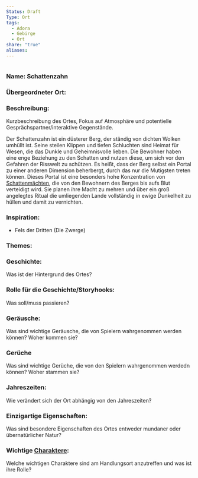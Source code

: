 ```yaml
---
Status: Draft
Type: Ort
tags:
  - Adora
  - Gebirge
  - Ort
share: "true"
aliases: 
---
```

```table-of-contents
```
### Name: Schattenzahn

### Übergeordneter Ort: 

### Beschreibung:
Kurzbeschreibung des Ortes, Fokus auf Atmosphäre und potentielle Gesprächspartner/interaktive Gegenstände.  

Der Schattenzahn ist ein düsterer Berg, der ständig von dichten Wolken umhüllt ist. Seine steilen Klippen und tiefen Schluchten sind Heimat für Wesen, die das Dunkle und Geheimnisvolle lieben. Die Bewohner haben eine enge Beziehung zu den Schatten und nutzen diese, um sich vor den Gefahren der Risswelt zu schützen. Es heißt, dass der Berg selbst ein Portal zu einer anderen Dimension beherbergt, durch das nur die Mutigsten treten können. Dieses Portal ist eine besonders hohe Konzentration von [Schattenmächten](Schattenm%C3%A4chten.md), die von den Bewohnern des Berges bis aufs Blut verteidigt wird. Sie planen ihre Macht zu mehren und über ein groß angelegtes Ritual die umliegenden Lande vollständig in ewige Dunkelheit zu hüllen und damit zu vernichten. 

### Inspiration: 
- Fels der Dritten (Die Zwerge)


### Themes: 


### Geschichte: 
Was ist der Hintergrund des Ortes? 

### Rolle für die Geschichte/Storyhooks:
Was soll/muss passieren?

### Geräusche:
Was sind wichtige Geräusche, die von Spielern wahrgenommen werden können? Woher kommen sie?

### Gerüche
Was sind wichtige Gerüche, die von den Spielern wahrgenommen werdedn können? Woher stammen sie? 


### Jahreszeiten: 
Wie verändert sich der Ort abhängig von den Jahreszeiten? 


### Einzigartige Eigenschaften:
Was sind besondere Eigenschaften des Ortes entweder mundaner oder übernatürlicher Natur? 


### Wichtige [Charaktere](../../../../../Charaktere.md):
Welche wichtigen Charaktere sind am Handlungsort anzutreffen und was ist ihre Rolle? 


